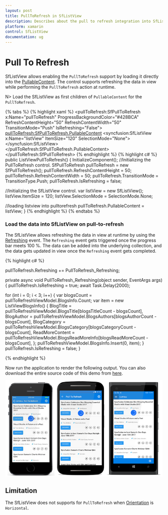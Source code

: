 ```yaml
---
layout: post
title: PullToRefresh in SfListView
description: Describes about the pull to refresh integration into SfListView.
platform: xamarin
control: SfListView
documentation: ug
---
```


# Pull To Refresh 

SfListView allows enabling the `PullToRefresh` support by loading it directly into the [PullableContent](https://help.syncfusion.com/cr/cref_files/xamarin/sfpulltorefresh/Syncfusion.SfPullToRefresh.XForms~Syncfusion.SfPullToRefresh.XForms.SfPullToRefresh~PullableContent.html). The control supports refreshing the data in view while performing the `PullToRefresh` action at runtime.

N> Load the SfListView as first children of `PullableContent` for the `PullToRefresh`.

{% tabs %}
{% highlight xaml %}
<pullToRefresh:SfPullToRefresh x:Name="pullToRefresh"
                               ProgressBackgroundColor="#428BCA" RefreshContentHeight="50" 
                               RefreshContentWidth="50" TransitionMode="Push" IsRefreshing="False">
  <pullToRefresh:SfPullToRefresh.PullableContent>
    <syncfusion:SfListView x:Name="listView" ItemSize="120"
                           SelectionMode="None">
    </syncfusion:SfListView>
  </pullToRefresh:SfPullToRefresh.PullableContent>
</pullToRefresh:SfPullToRefresh>
{% endhighlight %}
{% highlight c# %}
public ListViewPullToRefresh()
{
   InitializeComponent();
   //Initializing the PullToRefresh control.
   SfPullToRefresh pullToRefresh = new SfPullToRefresh();
   pullToRefresh.RefreshContentHeight = 50;
   pullToRefresh.RefreshContentWidth = 50;
   pullToRefresh.TransitionMode = TransitionType.Push;
   pullToRefresh.IsRefreshing = false;
   
   //Initializing the SfListView control.
   var listView = new SfListView();
   listView.ItemSize = 120;
   listView.SelectionMode = SelectionMode.None;
   
   //loading listview into pulltorefresh
   pullToRefresh.PullableContent = listView;
}
{% endhighlight %}
{% endtabs %}

### Load the data into SfListView on pull-to-refresh

The SfListView allows refreshing the data in view at runtime by using the [Refreshing](https://help.syncfusion.com/cr/cref_files/xamarin/sfpulltorefresh/Syncfusion.SfPullToRefresh.XForms~Syncfusion.SfPullToRefresh.XForms.SfPullToRefresh~Refreshing_EV.html) event. The `Refreshing` event gets triggered once the progress bar meets 100 %. The data can be added into the underlying collection, and the data gets updated in view once the `Refreshing` event gets completed.

{% highlight c# %}

pullToRefresh.Refreshing += PullToRefresh_Refreshing;

private async void PullToRefresh_Refreshing(object sender, EventArgs args)
{
   pullToRefresh.IsRefreshing = true;
   await Task.Delay(2000);
 
   for (int i = 0; i < 3; i++)
   {
      var blogsCount = pullToRefreshViewModel.BlogsInfo.Count;
      var item = new ListViewBlogsInfo()
      {
         BlogTitle = pullToRefreshViewModel.BlogsTitle[blogsTitleCount - blogsCount],
         BlogAuthor = pullToRefreshViewModel.BlogsAuthors[blogsAuthorCount - blogsCount],
         BlogCategory = pullToRefreshViewModel.BlogsCategory[blogsCategoryCount - blogsCount],
         ReadMoreContent = pullToRefreshViewModel.BlogsReadMoreInfo[blogsReadMoreCount - blogsCount],
      };
      pullToRefreshViewModel.BlogsInfo.Insert(0, item);
   }
   pullToRefresh.IsRefreshing = false;
}

{% endhighlight %}

Now run the application to render the following output. You can also download the entire source code of this demo from [here](http://www.syncfusion.com/downloads/support/directtrac/general/ze/Listview_Sfpulltorefresh1602348765).

![](SfListView_images/SfListView-PullToRefresh.png)

## Limitation

The SfListView does not supports for `PullToRefresh` when [Orientation](https://help.syncfusion.com/cr/cref_files/xamarin/sflistview/Syncfusion.SfListView.XForms~Syncfusion.ListView.XForms.SfListView~Orientation.html) is `Horizontal`.
